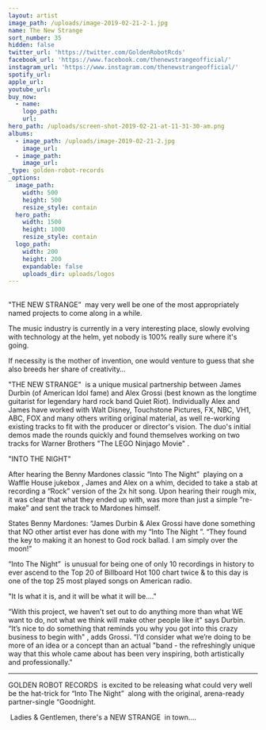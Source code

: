 ```yaml
---
layout: artist
image_path: /uploads/image-2019-02-21-2-1.jpg
name: The New Strange
sort_number: 35
hidden: false
twitter_url: 'https://twitter.com/GoldenRobotRcds'
facebook_url: 'https://www.facebook.com/thenewstrangeofficial/'
instagram_url: 'https://www.instagram.com/thenewstrangeofficial/'
spotify_url:
apple_url:
youtube_url:
buy_now:
  - name:
    logo_path:
    url:
hero_path: /uploads/screen-shot-2019-02-21-at-11-31-30-am.png
albums:
  - image_path: /uploads/image-2019-02-21-2.jpg
    image_url:
  - image_path:
    image_url:
_type: golden-robot-records
_options:
  image_path:
    width: 500
    height: 500
    resize_style: contain
  hero_path:
    width: 1500
    height: 1000
    resize_style: contain
  logo_path:
    width: 200
    height: 200
    expandable: false
    uploads_dir: uploads/logos
---
```


<br>"THE NEW STRANGE”  may very well be one of the most appropriately named projects to come along in a while.

The music industry is currently in a very interesting place, slowly evolving with technology at the helm, yet nobody is 100% really sure where it's going. 

If necessity is the mother of invention, one would venture to guess that she also breeds her share of creativity…

"THE NEW STRANGE"  is a unique musical partnership between James Durbin (of American Idol fame) and Alex Grossi (best known as the longtime guitarist for legendary hard rock band Quiet Riot). Individually Alex and James have worked with Walt Disney, Touchstone Pictures, FX, NBC, VH1, ABC, FOX and many others writing original material, as well re-working existing tracks to fit with the producer or director's vision. The duo's initial demos made the rounds quickly and found themselves working on two tracks for Warner Brothers "The LEGO Ninjago Movie" . 

"INTO THE NIGHT"

After hearing the Benny Mardones classic “Into The Night”  playing on a Waffle House jukebox , James and Alex on a whim, decided to take a stab at recording a “Rock” version of the 2x hit song. Upon hearing their rough mix, it was clear that what they ended up with, was more than just a simple “re-make” and sent the track to Mardones himself.

States Benny Mardones: “James Durbin & Alex Grossi have done something that NO other artist ever has done with my “Into The Night ”. “They found the key to making it an honest to God rock ballad. I am simply over the moon!”

“Into The Night”  is unusual for being one of only 10 recordings in history to ever ascend to the Top 20 of Billboard Hot 100 chart twice & to this day is one of the top 25 most played songs on American radio.

"It Is what it is, and it will be what it will be…."

“With this project, we haven’t set out to do anything more than what WE want to do, not what we think will make other people like it" says Durbin. “It’s nice to do something that reminds you why you got into this crazy business to begin with" , adds Grossi. “I’d consider what we’re doing to be more of an idea or a concept than an actual "band - the refreshingly unique way that this whole came about has been very inspiring, both artistically and professionally."

---

GOLDEN ROBOT RECORDS  is excited to be releasing what could very well be the hat-trick for “Into The Night”  along with the original, arena-ready partner-single “Goodnight. 

 Ladies & Gentlemen, there's a NEW STRANGE  in town….